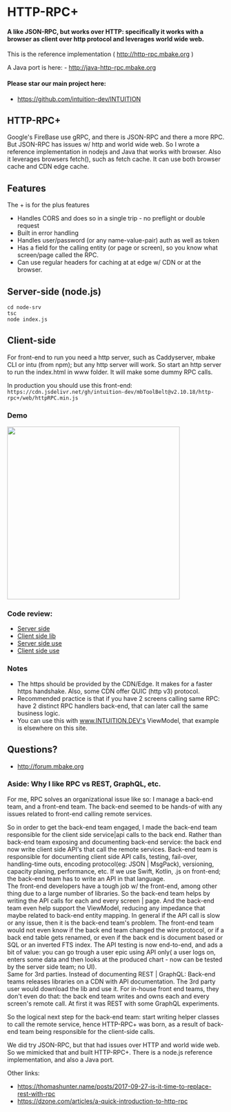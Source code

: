 
# HTTP-RPC+

#### A like JSON-RPC, but works over HTTP: specifically it works with a browser as client over http protocol and leverages world wide web.

This is the reference implementation ( http://http-rpc.mbake.org )

A Java port is here: - http://java-http-rpc.mbake.org


#### Please star our main project here:
- https://github.com/intuition-dev/INTUITION

## HTTP-RPC+

Google's FireBase use gRPC, and there is JSON-RPC and there a more RPC. But JSON-RPC has issues w/ http and world wide web.
So I wrote a reference implementation in nodejs and Java that works with browser.
Also it leverages browsers fetch(), such as fetch cache. It can use both browser cache and CDN edge cache.



## Features 
The + is for the plus features

- Handles CORS and does so in a single trip - no preflight or double request
- Built in error handling
- Handles user/password (or any name-value-pair) auth as well as token
- Has a field for the calling entity (or page or screen), so you know what screen/page called the RPC. 
- Can use regular headers for caching at at edge w/ CDN or at the browser.

## Server-side (node.js)

```
cd node-srv
tsc
node index.js
```

## Client-side

For front-end to run you need a http server, such as Caddyserver, mbake CLI or intu (from npm); but any http server will work.
So start an http server to run the index.html in www folder. It will make some dummy RPC calls.

In production you should use this front-end:
```https://cdn.jsdelivr.net/gh/intuition-dev/mbToolBelt@v2.10.18/http-rpc+/web/httpRPC.min.js ```

### Demo

[<img src="http://img.youtube.com/vi/FYZqz-AvwRo/0.jpg" width="400"/>](http://www.youtube.com/watch?v=FYZqz-AvwRo)

### Code review:

- [Server side](https://github.com/intuition-dev/mbCLI/blob/master/src/lib/Serv.ts )
- [Client side lib](https://github.com/intuition-dev/mbToolBelt/blob/master/http-rpc%2B/web/httpRPC.ts)
- [Server side use](https://github.com/intuition-dev/mbToolBelt/blob/master/http-rpc%2B/node-srv/index.ts)
- [Client side use](https://github.com/intuition-dev/mbToolBelt/blob/master/http-rpc%2B/web/main.js)


### Notes
- The https should be provided by the CDN/Edge. It makes for a faster https handshake. Also, some CDN offer QUIC (http v3) protocol.
- Recommended practice is that if you have 2 screens calling same RPC: have 2 distinct RPC handlers back-end, that can later call the
same business logic.
- You can use this with www.INTUITION.DEV's ViewModel, that example is elsewhere on this site.

## Questions?
- http://forum.mbake.org 


### Aside: Why I like RPC vs REST, GraphQL, etc.

For me, RPC solves an organizational issue like so: I manage a back-end team, and a front-end team.
The back-end seemed to be hands-of with any issues related to front-end calling remote services.

So in order to get the back-end team engaged, I made the back-end team responsible for the client side service|api calls to the back end.
Rather than back-end team exposing and documenting back-end service: the back end now write client side API's that call the remote services.
Back-end team is responsible for documenting client side API calls, testing, fail-over, handling-time outs, encoding protocol(eg: JSON | MsgPack), versioning, 
capacity planing, performance, etc. If we use Swift, Kotlin, .js on front-end; the back-end team has to write an API in that language. </br>
The front-end developers have a tough job w/ the front-end, among other thing due to a large number of libraries.  So the back-end team helps by writing the API calls
for each and every screen | page.
And the back-end team even help support the ViewModel, reducing any impedance that maybe related to back-end entity mapping. In general if the API call is slow or any issue,
then it is the back-end team's problem. The front-end team would not even know if the back end team changed the wire protocol, or if a back end table gets renamed, or even if the back end is document based or SQL or an inverted FTS index. The API testing is now end-to-end, and ads a bit of value: you can go trough a user epic using API only( a user logs on, enters some data and then looks at the produced chart - now can be tested by the server side team; no UI).</br>
Same for 3rd parties. Instead of documenting REST | GraphQL: Back-end teams releases libraries on a CDN with API documentation. The 3rd party user would download the lib and use it.
For in-house front end teams, they don't even do that: the back end team writes and owns each and every screen's remote call. At first it was REST with some GraphQL experiments.

So the logical next step for the back-end team: start writing helper classes to call the remote service, hence HTTP-RPC+ was born, as a result of back-end 
team being responsible for the client-side calls.

We did try JSON-RPC, but that had issues over HTTP and world wide web. So we mimicked that and built HTTP-RPC+. There is a node.js reference implementation, and also a Java port.

Other links:
- https://thomashunter.name/posts/2017-09-27-is-it-time-to-replace-rest-with-rpc
- https://dzone.com/articles/a-quick-introduction-to-http-rpc